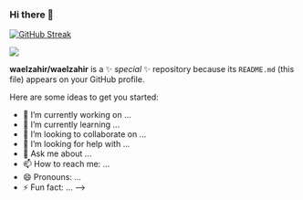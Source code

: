 ### Hi there 👋

[![GitHub Streak](https://streak-stats.demolab.com/?user=waelzahir)](https://git.io/streak-stats)

![](https://komarev.com/ghpvc/?username=waelzahir&style=for-the-badge)

**waelzahir/waelzahir** is a ✨ _special_ ✨ repository because its `README.md` (this file) appears on your GitHub profile.

Here are some ideas to get you started:

- 🔭 I’m currently working on ...
- 🌱 I’m currently learning ...
- 👯 I’m looking to collaborate on ...
- 🤔 I’m looking for help with ...
- 💬 Ask me about ...
- 📫 How to reach me: ...
- 😄 Pronouns: ...
- ⚡ Fun fact: ...
-->
